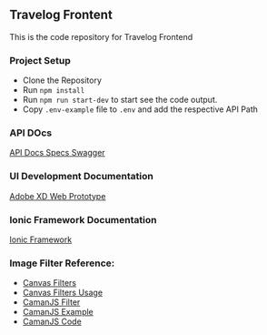 ## Travelog Frontent
This is the code repository for Travelog Frontend

### Project Setup

* Clone the Repository
* Run `npm install`
* Run `npm run start-dev` to start see the code output.
* Copy `.env-example` file to `.env` and add the respective API Path

### API DOcs
[API Docs Specs Swagger](http://35.192.86.242:3001/docs)

### UI Development Documentation

[Adobe XD Web Prototype](https://xd.adobe.com/view/ca985d95-1df0-4f23-9d15-8690d689c4e5-9fcb/)

### Ionic Framework Documentation

[Ionic Framework](https://ionicframework.com/docs)


### Image Filter Reference: 
* [Canvas Filters](https://github.com/kig/canvasfilters/blob/master/filters.js)
* [Canvas Filters Usage](https://github.com/kig/canvasfilters/blob/master/index.html)
* [CamanJS Filter](https://github.com/meltingice/CamanJS-Plugins/)
* [CamanJS Example](http://camanjs.com/examples/)
* [CamanJS Code](https://github.com/meltingice/CamanJS/tree/master/src)